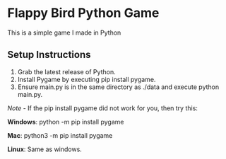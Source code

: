 # Flappy Bird Python Game
This is a simple game I made in Python

## Setup Instructions

1. Grab the latest release of Python.
2. Install Pygame by executing pip install pygame.
3. Ensure main.py is in the same directory as ./data and execute python main.py.

*Note* - If the pip install pygame did not work for you, then try this:

**Windows**: python -m pip install pygame

**Mac**: python3 -m pip install pygame

**Linux**: Same as windows.

